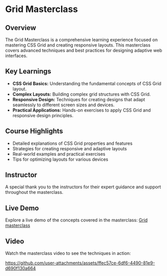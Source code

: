 # Grid Masterclass

## Overview

The Grid Masterclass is a comprehensive learning experience focused on mastering CSS Grid and creating responsive layouts. This masterclass covers advanced techniques and best practices for designing adaptive web interfaces.

## Key Learnings

- **CSS Grid Basics:** Understanding the fundamental concepts of CSS Grid layout.
- **Complex Layouts:** Building complex grid structures with CSS Grid.
- **Responsive Design:** Techniques for creating designs that adapt seamlessly to different screen sizes and devices.
- **Practical Applications:** Hands-on exercises to apply CSS Grid and responsive design principles.

## Course Highlights

- Detailed explanations of CSS Grid properties and features
- Strategies for creating responsive and adaptive layouts
- Real-world examples and practical exercises
- Tips for optimizing layouts for various devices

## Instructor

A special thank you to the instructors for their expert guidance and support throughout the masterclass.

## Live Demo

Explore a live demo of the concepts covered in the masterclass: [Grid masterclass](https://grid-masterclass.vercel.app/)

## Video

Watch the masterclass video to see the techniques in action:

https://github.com/user-attachments/assets/ffec57ce-6df6-4490-81e9-d690f130a664


